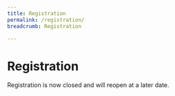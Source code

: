 ```yaml
---
title: Registration
permalink: /registration/
breadcrumb: Registration

---
```


# Registration

Registration is now closed and will reopen at a later date.

